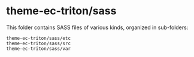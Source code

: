 # theme-ec-triton/sass

This folder contains SASS files of various kinds, organized in sub-folders:

    theme-ec-triton/sass/etc
    theme-ec-triton/sass/src
    theme-ec-triton/sass/var
